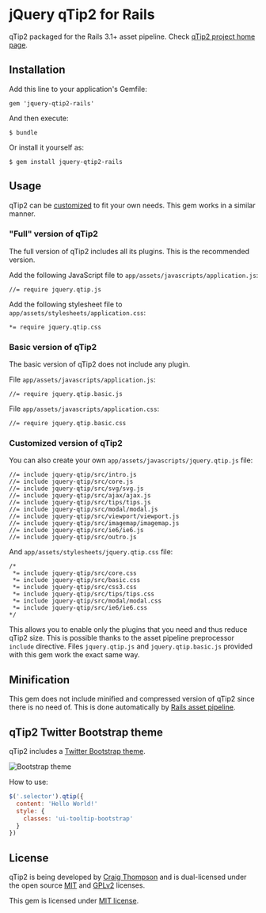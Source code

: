 # jQuery qTip2 for Rails

qTip2 packaged for the Rails 3.1+ asset pipeline.
Check [qTip2 project home page](http://craigsworks.com/projects/qtip2/).

## Installation

Add this line to your application's Gemfile:

    gem 'jquery-qtip2-rails'

And then execute:

    $ bundle

Or install it yourself as:

    $ gem install jquery-qtip2-rails

## Usage

qTip2 can be [customized](http://craigsworks.com/projects/qtip2/download/) to fit your own needs.
This gem works in a similar manner.

### "Full" version of qTip2

The full version of qTip2 includes all its plugins. This is the recommended version.

Add the following JavaScript file to `app/assets/javascripts/application.js`:

    //= require jquery.qtip.js

Add the following stylesheet file to `app/assets/stylesheets/application.css`:

    *= require jquery.qtip.css

### Basic version of qTip2

The basic version of qTip2 does not include any plugin.

File `app/assets/javascripts/application.js`:

    //= require jquery.qtip.basic.js

File `app/assets/javascripts/application.css`:

    //= require jquery.qtip.basic.css

### Customized version of qTip2

You can also create your own `app/assets/javascripts/jquery.qtip.js` file:

    //= include jquery-qtip/src/intro.js
    //= include jquery-qtip/src/core.js
    //= include jquery-qtip/src/svg/svg.js
    //= include jquery-qtip/src/ajax/ajax.js
    //= include jquery-qtip/src/tips/tips.js
    //= include jquery-qtip/src/modal/modal.js
    //= include jquery-qtip/src/viewport/viewport.js
    //= include jquery-qtip/src/imagemap/imagemap.js
    //= include jquery-qtip/src/ie6/ie6.js
    //= include jquery-qtip/src/outro.js

And `app/assets/stylesheets/jquery.qtip.css` file:

    /*
     *= include jquery-qtip/src/core.css
     *= include jquery-qtip/src/basic.css
     *= include jquery-qtip/src/css3.css
     *= include jquery-qtip/src/tips/tips.css
     *= include jquery-qtip/src/modal/modal.css
     *= include jquery-qtip/src/ie6/ie6.css
    */

This allows you to enable only the plugins that you need and thus reduce qTip2 size.
This is possible thanks to the asset pipeline preprocessor `include` directive.
Files `jquery.qtip.js` and `jquery.qtip.basic.js` provided with this gem work the exact same way.

## Minification

This gem does not include minified and compressed version of qTip2 since there is no need of.
This is done automatically by [Rails asset pipeline](http://guides.rubyonrails.org/asset_pipeline.html).

## qTip2 Twitter Bootstrap theme

qTip2 includes a [Twitter Bootstrap theme](http://craigsworks.com/projects/qtip2/docs/style/#classes).

![Bootstrap theme](http://img11.hostingpics.net/pics/628782qtip2bootstrap2.png)

How to use:

```JavaScript
$('.selector').qtip({
  content: 'Hello World!'
  style: {
    classes: 'ui-tooltip-bootstrap'
  }
})
```

## License

qTip2 is being developed by [Craig Thompson](http://craigsworks.com/) and is dual-licensed
under the open source [MIT](http://en.wikipedia.org/wiki/MIT_License) and
[GPLv2](http://en.wikipedia.org/wiki/MIT_License) licenses.

This gem is licensed under [MIT license](https://raw.github.com/tkrotoff/jquery-qtip2-rails/master/LICENSE).
